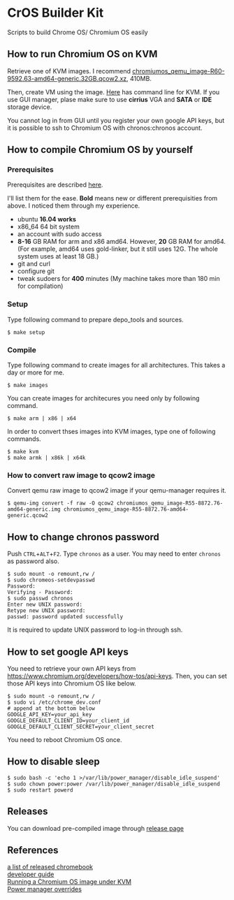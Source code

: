 # CrOS Builder Kit
Scripts to build Chrome OS/ Chromium OS easily

## How to run Chromium OS on KVM

Retrieve one of KVM images.  I recommend [chromiumos_qemu_image-R60-9592.63-amd64-generic.32GB.qcow2.xz](https://github.com/jam7/chromeos-build/releases/download/R60/chromiumos_qemu_image-R60-9592.63-amd64-generic.32GB.qcow2.xz), 410MB.

Then, create VM using the image.  [Here](https://www.chromium.org/chromium-os/how-tos-and-troubleshooting/running-chromeos-image-under-virtual-machines) has command line for KVM.  If you use GUI manager, plase make sure to use **cirrius** VGA and **SATA** or **IDE** storage device.

You cannot log in from GUI until you register your own google API keys, but it is possible to ssh to Chromium OS with chronos:chronos account.

## How to compile Chromium OS by yourself

### Prerequisites
Prerequisites are described [here](https://www.chromium.org/chromium-os/developer-guide).

I'll list them for the ease.  **Bold** means new or different prerequisities from above.  I noticed them through my experience.

- ubuntu **16.04 works**
- x86_64 64 bit system
- an account with sudo access
- **8-16** GB RAM for arm and x86 amd64.  However, **20** GB RAM for amd64.  (For example, amd64 uses gold-linker, but it still uses 12G.  The whole system uses at least 18 GB.)
- git and curl
- configure git
- tweak sudoers for **400** minutes (My machine takes more than 180 min for compilation)

### Setup
Type following command to prepare depo_tools and sources.

```
$ make setup
```

### Compile
Type following command to create images for all architectures.  This takes a day or more for me.

```
$ make images
```

You can create images for architecures you need only by following command.

```
$ make arm | x86 | x64
```

In order to convert thses images into KVM images, type one of following commands.

```
$ make kvm
$ make armk | x86k | x64k
```

### How to convert raw image to qcow2 image

Convert qemu raw image to qcow2 image if your qemu-manager requires it.

```
$ qemu-img convert -f raw -O qcow2 chromiumos_qemu_image-R55-8872.76-amd64-generic.img chromiumos_qemu_image-R55-8872.76-amd64-generic.qcow2
```

## How to change chronos password

Push `CTRL`+`ALT`+`F2`.  Type `chronos` as a user.  You may need to enter `chronos` as password also.

```
$ sudo mount -o remount,rw /
$ sudo chromeos-setdevpasswd
Password:
Verifying - Password:
$ sudo passwd chronos
Enter new UNIX password:
Retype new UNIX password:
passwd: password updated successfully
```

It is required to update UNIX password to log-in through ssh.

## How to set google API keys

You need to retrieve your own API keys from https://www.chromium.org/developers/how-tos/api-keys.  Then, you can set those API keys into Chromium OS like below.

```
$ sudo mount -o remount,rw /
$ sudo vi /etc/chrome_dev.conf
# append at the bottom below
GOOGLE_API_KEY=your_api_key
GOOGLE_DEFAULT_CLIENT_ID=your_client_id
GOOGLE_DEFAULT_CLIENT_SECRET=your_client_secret
```

You need to reboot Chromium OS once.

## How to disable sleep

```
$ sudo bash -c 'echo 1 >/var/lib/power_manager/disable_idle_suspend'
$ sudo chown power:power /var/lib/power_manager/disable_idle_suspend
$ sudo restart powerd
```

## Releases
You can download pre-compiled image through [release page](https://github.com/jam7/chromeos-build/releases)

## References
[a list of released chromebook](https://www.chromium.org/chromium-os/developer-information-for-chrome-os-devices)  
[developer guide](https://www.chromium.org/chromium-os/developer-guide)  
[Running a Chromium OS image under KVM](https://www.chromium.org/chromium-os/how-tos-and-troubleshooting/running-chromeos-image-under-virtual-machines)  
[Power manager overrides](https://github.com/dnschneid/crouton/wiki/Power-manager-overrides)  
